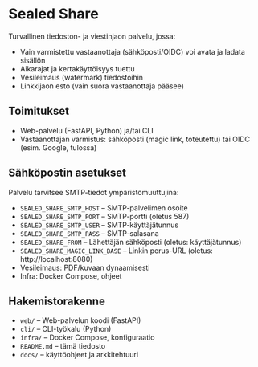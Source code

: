 # Sealed Share

Turvallinen tiedoston- ja viestinjaon palvelu, jossa:

- Vain varmistettu vastaanottaja (sähköposti/OIDC) voi avata ja ladata sisällön
- Aikarajat ja kertakäyttöisyys tuettu
- Vesileimaus (watermark) tiedostoihin
- Linkkijaon esto (vain suora vastaanottaja pääsee)

## Toimitukset

- Web-palvelu (FastAPI, Python) ja/tai CLI
- Vastaanottajan varmistus: sähköposti (magic link, toteutettu) tai OIDC (esim. Google, tulossa)

## Sähköpostin asetukset

Palvelu tarvitsee SMTP-tiedot ympäristömuuttujina:

- `SEALED_SHARE_SMTP_HOST` – SMTP-palvelimen osoite
- `SEALED_SHARE_SMTP_PORT` – SMTP-portti (oletus 587)
- `SEALED_SHARE_SMTP_USER` – SMTP-käyttäjätunnus
- `SEALED_SHARE_SMTP_PASS` – SMTP-salasana
- `SEALED_SHARE_FROM` – Lähettäjän sähköposti (oletus: käyttäjätunnus)
- `SEALED_SHARE_MAGIC_LINK_BASE` – Linkin perus-URL (oletus: http://localhost:8080)
- Vesileimaus: PDF/kuvaan dynaamisesti
- Infra: Docker Compose, ohjeet

## Hakemistorakenne

- `web/` – Web-palvelun koodi (FastAPI)
- `cli/` – CLI-työkalu (Python)
- `infra/` – Docker Compose, konfiguraatio
- `README.md` – tämä tiedosto
- `docs/` – käyttöohjeet ja arkkitehtuuri
